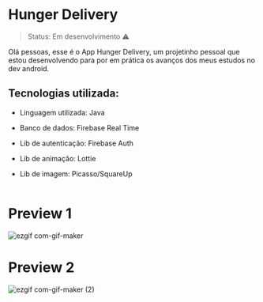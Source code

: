 <h1>Hunger Delivery</h1>

> Status: Em desenvolvimento ⚠️

Olá pessoas, esse é o App Hunger Delivery, um projetinho pessoal que estou desenvolvendo para por em prática os avanços dos meus estudos no dev android.

## Tecnologias utilizada: 
<table>

* Linguagem utilizada: Java

* Banco de dados: Firebase Real Time

* Lib de autenticação: Firebase Auth

* Lib de animação: Lottie

* Lib de imagem: Picasso/SquareUp
</table>

# Preview 1
![ezgif com-gif-maker](https://user-images.githubusercontent.com/15662296/141402198-e21a7663-c3a1-4b7f-a58f-87c037b218d7.gif)

# Preview 2
![ezgif com-gif-maker (2)](https://user-images.githubusercontent.com/15662296/141403243-805f4f20-a6b3-4b6e-b645-6586dcb6375a.gif)



